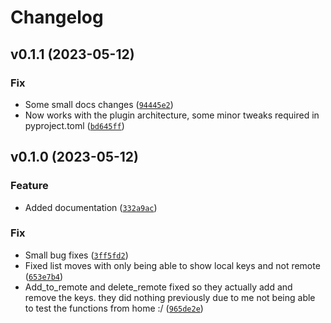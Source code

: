 # Changelog

<!--next-version-placeholder-->

## v0.1.1 (2023-05-12)
### Fix
* Some small docs changes ([`94445e2`](https://github.com/educationwarehouse/edwh-sshkey-plugin/commit/94445e2968148e18eaddd14506e8eb1c0b7bd6e9))
* Now works with the plugin architecture, some minor tweaks required in pyproject.toml ([`bd645ff`](https://github.com/educationwarehouse/edwh-sshkey-plugin/commit/bd645ffadb0523291995cfd2caefeb9c45de567c))

## v0.1.0 (2023-05-12)
### Feature
* Added documentation ([`332a9ac`](https://github.com/educationwarehouse/edwh-sshkey-plugin/commit/332a9ac25e677eb0c76b98929e61695ce0edbddd))

### Fix
* Small bug fixes ([`3ff5fd2`](https://github.com/educationwarehouse/edwh-sshkey-plugin/commit/3ff5fd20a32142cb29f5070ad1e7c7e8b6e9fa6a))
* Fixed list moves with only being able to show local keys and not remote ([`653e7b4`](https://github.com/educationwarehouse/edwh-sshkey-plugin/commit/653e7b4871abbf8877544b94090e4bf4aa9fb378))
* Add_to_remote and delete_remote fixed so they actually add and remove the keys. they did nothing previously due to me not being able to test the functions from home :/ ([`965de2e`](https://github.com/educationwarehouse/edwh-sshkey-plugin/commit/965de2e7690f90bffa15819180520d574552a1f5))
